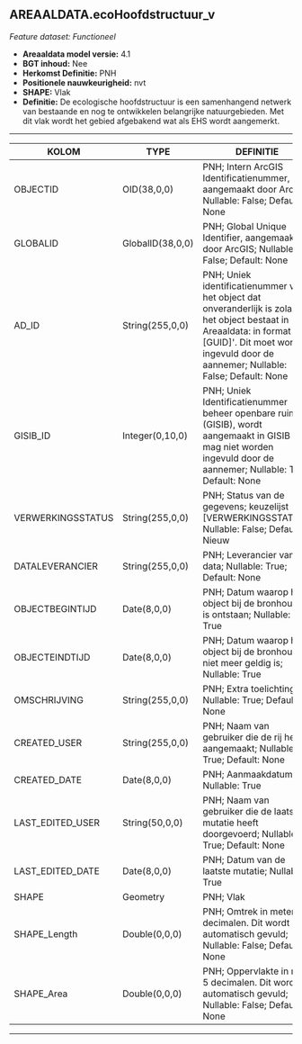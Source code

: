 ﻿## AREAALDATA.ecoHoofdstructuur_v

*Feature dataset: Functioneel*


* __Areaaldata model versie:__ 4.1
* __BGT inhoud:__ Nee
* __Herkomst Definitie:__ PNH
* __Positionele nauwkeurigheid:__ nvt
* __SHAPE:__ Vlak
* __Definitie:__ De ecologische hoofdstructuur is een samenhangend netwerk van bestaande en nog te ontwikkelen belangrijke natuurgebieden. Met dit vlak wordt het gebied afgebakend wat als EHS wordt aangemerkt.

***

|KOLOM                               |TYPE                |DEFINITIE|
|------                              |----                |-----    |
|OBJECTID                            |OID(38,0,0)         |PNH; Intern ArcGIS Identificatienummer, aangemaakt door ArcGIS; Nullable: False; Default: None|
|GLOBALID                            |GlobalID(38,0,0)    |PNH; Global Unique Identifier,  aangemaakt door ArcGIS; Nullable: False; Default: None|
|AD_ID                               |String(255,0,0)     |PNH; Uniek identificatienummer voor het object dat onveranderlijk is zolang het object bestaat in Areaaldata: in format 'AD.[GUID]'. Dit moet worden ingevuld door de aannemer; Nullable: False; Default: None|
|GISIB_ID                            |Integer(0,10,0)     |PNH; Uniek Identificatienummer beheer openbare ruimte (GISIB), wordt aangemaakt in GISIB en mag niet worden ingevuld door de aannemer; Nullable: True; Default: None|
|VERWERKINGSSTATUS                   |String(255,0,0)     |PNH; Status van de gegevens; keuzelijst [VERWERKINGSSTATUS]; Nullable: False; Default: Nieuw|
|DATALEVERANCIER                     |String(255,0,0)     |PNH; Leverancier van de data; Nullable: True; Default: None|
|OBJECTBEGINTIJD                     |Date(8,0,0)         |PNH; Datum waarop het object bij de bronhouder is ontstaan; Nullable: True|
|OBJECTEINDTIJD                      |Date(8,0,0)         |PNH; Datum waarop het object bij de bronhouder niet meer geldig is; Nullable: True|
|OMSCHRIJVING                        |String(255,0,0)     |PNH; Extra toelichting; Nullable: True; Default: None|
|CREATED_USER                        |String(255,0,0)     |PNH; Naam van gebruiker die de rij heeft aangemaakt; Nullable: True; Default: None|
|CREATED_DATE                        |Date(8,0,0)         |PNH; Aanmaakdatum; Nullable: True|
|LAST_EDITED_USER                    |String(50,0,0)      |PNH; Naam van gebruiker die de laatste mutatie heeft doorgevoerd; Nullable: True; Default: None|
|LAST_EDITED_DATE                    |Date(8,0,0)         |PNH; Datum van de laatste mutatie; Nullable: True|
|SHAPE                               |Geometry            |PNH; Vlak|
|SHAPE_Length                        |Double(0,0,0)       |PNH; Omtrek in meters, 5 decimalen. Dit wordt automatisch gevuld; Nullable: False; Default: None|
|SHAPE_Area                          |Double(0,0,0)       |PNH; Oppervlakte in m2, 5 decimalen. Dit wordt automatisch gevuld; Nullable: False; Default: None|

***